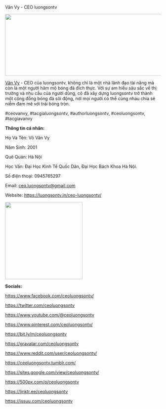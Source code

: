 Vân Vy - CEO luongsontv
<p><img src="https://pbs.twimg.com/profile_banners/1821972162762436611/1723227257/1500x500" alt="" width="600" height="200" /></p>
<p><a href="https://luongsontv.in/ceo-luongsontv/"><u>V&acirc;n Vy</u></a>&nbsp;- CEO của luongsontv, kh&ocirc;ng chỉ l&agrave; một nh&agrave; l&atilde;nh đạo t&agrave;i năng m&agrave; c&ograve;n l&agrave; một người h&acirc;m mộ b&oacute;ng đ&aacute; đ&iacute;ch thực. Với sự am hiểu s&acirc;u sắc về thị trường v&agrave; nhu cầu của người d&ugrave;ng, c&ocirc; đ&atilde; x&acirc;y dựng luongsontv trở th&agrave;nh một cộng đồng b&oacute;ng đ&aacute; s&ocirc;i động, nơi mọi người c&oacute; thể c&ugrave;ng nhau chia sẻ niềm đam m&ecirc; với tr&aacute;i b&oacute;ng tr&ograve;n.</p>
<p>#ceovanvy, #tacgialuongsontv, #authorluongsontv, #ceoluongsontv, #tacgiavanvy</p>
<p><strong><strong>Th&ocirc;ng tin c&aacute; nh&acirc;n:</strong></strong></p>
<p>Họ V&agrave; T&ecirc;n: V&otilde; V&acirc;n Vy</p>
<p>Năm Sinh: 2001</p>
<p>Qu&ecirc; Qu&aacute;n: H&agrave; Nội</p>
<p>Học Vấn: Đại Học Kinh Tế Quốc D&acirc;n, Đại Học B&aacute;ch Khoa H&agrave; Nội.</p>
<p>Số điện thoại: 0945765297</p>
<p>Email:&nbsp;<a href="mailto:ceo.luongsontv@gmail.com">ceo.luongsontv@gmail.com</a></p>
<p>Website:&nbsp;<u><a href="https://luongsontv.in/ceo-luongsontv/">https://luongsontv.in/ceo-luongsontv/</a></u></p>
<p><u><img src="https://pbs.twimg.com/profile_images/1821973279844003842/Bf5VwmHp_400x400.jpg" alt="" width="250" height="250" /></u></p>
<p><strong><strong>Socials:</strong></strong></p>
<p><a href="https://www.facebook.com/ceoluongsontv/"><u>https://www.facebook.com/ceoluongsontv/</u></a></p>
<p><a href="https://twitter.com/ceoluongsontv"><u>https://twitter.com/ceoluongsontv</u></a></p>
<p><a href="https://www.youtube.com/@ceoluongsontv"><u>https://www.youtube.com/@ceoluongsontv</u></a></p>
<p><a href="https://www.pinterest.com/ceoluongsontv/"><u>https://www.pinterest.com/ceoluongsontv/</u></a></p>
<p><a href="https://bit.ly/m/ceoluongsontv"><u>https://bit.ly/m/ceoluongsontv</u></a></p>
<p><a href="https://gravatar.com/ceoluongsontv"><u>https://gravatar.com/ceoluongsontv</u></a></p>
<p><a href="https://www.reddit.com/user/ceoluongsontv/"><u>https://www.reddit.com/user/ceoluongsontv/</u></a></p>
<p><a href="https://ceoluongsontv.tumblr.com/"><u>https://ceoluongsontv.tumblr.com/</u></a></p>
<p><a href="https://sites.google.com/view/ceoluongsontv/"><u>https://sites.google.com/view/ceoluongsontv/</u></a></p>
<p><a href="https://500px.com/p/ceoluongsontv"><u>https://500px.com/p/ceoluongsontv</u></a></p>
<p><a href="https://linktr.ee/ceoluongsontv"><u>https://linktr.ee/ceoluongsontv</u></a></p>
<p><a href="https://issuu.com/ceoluongsontv"><u>https://issuu.com/ceoluongsontv</u></a></p>